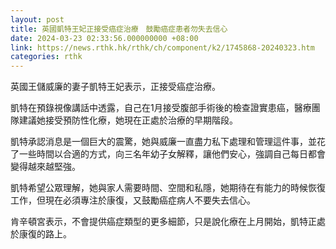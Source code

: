 ```yaml
---
layout: post
title: 英國凱特王妃正接受癌症治療　鼓勵癌症患者勿失去信心
date: 2024-03-23 02:33:56.000000000 +08:00
link: https://news.rthk.hk/rthk/ch/component/k2/1745868-20240323.htm
categories: rthk
---
```


英國王儲威廉的妻子凱特王妃表示，正接受癌症治療。

凱特在預錄視像講話中透露，自己在1月接受腹部手術後的檢查證實患癌，醫療團隊建議她接受預防性化療，她現在正處於治療的早期階段。

凱特承認消息是一個巨大的震驚，她與威廉一直盡力私下處理和管理這件事，並花了一些時間以合適的方式，向三名年幼子女解釋，讓他們安心，強調自己每日都會變得越來越堅強。

凱特希望公眾理解，她與家人需要時間、空間和私隱，她期待在有能力的時候恢復工作，但現在必須專注於康復，又鼓勵癌症病人不要失去信心。

肯辛頓宮表示，不會提供癌症類型的更多細節，只是說化療在上月開始，凱特正處於康復的路上。
